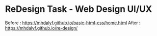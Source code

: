 # ReDesign Task - Web Design UI/UX

Before : https://mhdalyf.github.io/basic-html-css/home.html
After  : https://mhdalyf.github.io/re-design/
